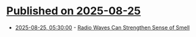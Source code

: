# [Published on 2025-08-25](index.md)

* [2025-08-25, 05:30:00](https://soylentnews.org/article.pl?sid=25/08/24/1253242&from=rss) - [Radio Waves Can Strengthen Sense of Smell](https://soylentnews.org/article.pl?sid=25/08/24/1253242&from=rss)

